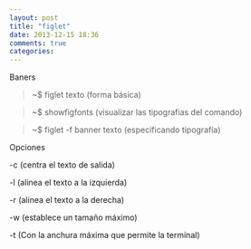 ```yaml
---
layout: post
title: "figlet"
date: 2013-12-15 18:36
comments: true
categories: 
---
```

Baners

>~$ figlet texto (forma básica)

>~$ showfigfonts    (visualizar las tipografias del comando)

>~$ figlet -f banner texto  (especificando tipografía)

Opciones

-c (centra el texto de salida)

-l (alinea el texto a la izquierda)

-r (alinea el texto a la derecha)

-w (establece un tamaño máximo)

-t (Con la anchura máxima que permite la terminal)

